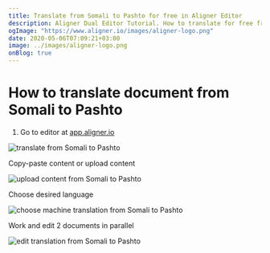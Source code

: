 ```yaml
---
title: Translate from Somali to Pashto for free in Aligner Editor
description: Aligner Dual Editor Tutorial. How to translate for free from Somali to Pashto. Aligner is multilingual document management platform. 
ogImage: "https://www.aligner.io/images/aligner-logo.png"
date: 2020-05-06T07:09:21+03:00
image: ../images/aligner-logo.png
onBlog: true
---
```


# How to translate document from Somali to Pashto

1. Go to editor at [app.aligner.io](https://app.aligner.io "Aligner App web page")

![translate from Somali to Pashto](../aligner-blank-editor.png "translate from Somali to Pashto")

Copy-paste content or upload content

![upload content from Somali to Pashto](../aligner-uploaded-document.png "upload content from Somali to Pashto")

Choose desired language

![choose machine translation from Somali to Pashto](../aligner-language-dropdown.png "choose machine translation from Somali to Pashto")

Work and edit 2 documents in parallel

![edit translation from Somali to Pashto](../aligner-double-sitded-editor.png "edit translation from Somali to Pashto")


